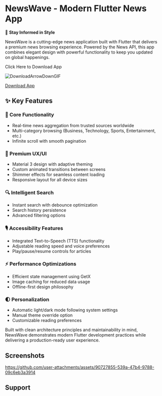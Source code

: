 # NewsWave - Modern Flutter News App

📰 **Stay Informed in Style**  

NewsWave is a cutting-edge news application built with Flutter that delivers a premium news browsing experience. Powered by the News API, this app combines elegant design with powerful functionality to keep you updated on global happenings. 


 Click Here to Download App

 ![DownloadArrowDownGIF](https://github.com/user-attachments/assets/14f81f10-8567-4061-85f3-9caf07e28a3a)

 


[  Download App   ](https://github.com/ravikumarsaini3/news_app/releases/download/v1v1/app-release.apk)


## ✨ Key Features

### 🚀 Core Functionality
- Real-time news aggregation from trusted sources worldwide
- Multi-category browsing (Business, Technology, Sports, Entertainment, etc.)
- Infinite scroll with smooth pagination

### 🎨 Premium UX/UI
- Material 3 design with adaptive theming
- Custom animated transitions between screens
- Shimmer effects for seamless content loading
- Responsive layout for all device sizes

### 🔍 Intelligent Search
- Instant search with debounce optimization
- Search history persistence
- Advanced filtering options

### 🎙️ Accessibility Features
- Integrated Text-to-Speech (TTS) functionality
- Adjustable reading speed and voice preferences
- Play/pause/resume controls for articles

### ⚡ Performance Optimizations
- Efficient state management using GetX
- Image caching for reduced data usage
- Offline-first design philosophy

### 🌓 Personalization
- Automatic light/dark mode following system settings
- Manual theme override option
- Customizable reading preferences

Built with clean architecture principles and maintainability in mind, NewsWave demonstrates modern Flutter development practices while delivering a production-ready user experience.




## Screenshots
https://github.com/user-attachments/assets/90727855-539a-47b4-9788-09c6eb3a3914



## Support

